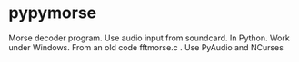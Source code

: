 # pypymorse
Morse decoder program. Use audio input from soundcard. In Python. Work under Windows. From an old code fftmorse.c . Use PyAudio and NCurses

